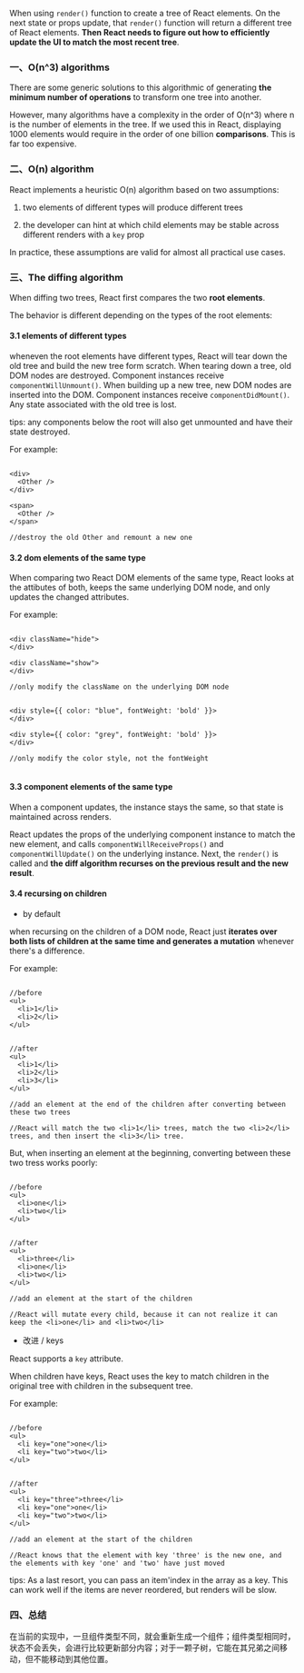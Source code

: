 
When using `render()` function to create a tree of React elements. On the next state or props update, that `render()` function will return a different tree of React elements. **Then React needs to figure out how to efficiently update the UI to match the most recent tree**.

### 一、O(n^3) algorithms

There are some generic solutions to this algorithmic of generating **the minimum number of operations** to transform one tree into another.

However, many algorithms have a complexity in the order of O(n^3) where n is the number of elements in the tree. If we used this in React, displaying 1000 elements would require in the order of one billion **comparisons**. This is far too expensive.


### 二、O(n) algorithm

React implements a heuristic O(n) algorithm based on two assumptions:

1. two elements of different types will produce different trees

2. the developer can hint at which child elements may be stable across different renders with a `key` prop

In practice, these assumptions are valid for almost all practical use cases.


### 三、The diffing algorithm

When diffing two trees, React first compares the two **root elements**. 

The behavior is different depending on the types of the root elements: 

#### 3.1 elements of different types

wheneven the root elements have different types, React will tear down the old tree and build the new tree form scratch. When tearing down a tree, old DOM nodes are destroyed. Component instances receive `componentWillUnmount()`. When building up a new tree, new DOM nodes are inserted into the DOM. Component instances receive `componentDidMount()`. Any state associated with the old tree is lost.

tips: any components below the root will also get unmounted and have their state destroyed.

For example:

```

<div>
  <Other />
</div>

<span>
  <Other />
</span>

//destroy the old Other and remount a new one

```



#### 3.2 dom elements of the same type

When comparing two React DOM elements of the same type, React looks at the attibutes of both, keeps the same underlying DOM node, and only updates the changed attributes.

For example:

```

<div className="hide">
</div>

<div className="show">
</div>

//only modify the className on the underlying DOM node


<div style={{ color: "blue", fontWeight: 'bold' }}>
</div>

<div style={{ color: "grey", fontWeight: 'bold' }}>
</div>

//only modify the color style, not the fontWeight


```

#### 3.3 component elements of the same type

When a component updates, the instance stays the same, so that state is maintained across renders.

React updates the props of the underlying component instance to match the new element, and calls `componentWillReceiveProps()` and `componentWillUpdate()` on the underlying instance. Next, the `render()` is called and **the diff algorithm recurses on the previous result and the new result**.


#### 3.4 recursing on children

- by default

when recursing on the children of a DOM node, React just **iterates over both lists of children at the same time and generates a mutation** whenever there's a difference.

For example:

```

//before
<ul>
  <li>1</li>
  <li>2</li>
</ul>


//after
<ul>
  <li>1</li>
  <li>2</li>
  <li>3</li>  
</ul>

//add an element at the end of the children after converting between these two trees

//React will match the two <li>1</li> trees, match the two <li>2</li> trees, and then insert the <li>3</li> tree.

```

But, when inserting an element at the  beginning, converting between these two tress works poorly:

```

//before
<ul>
  <li>one</li>
  <li>two</li>
</ul>


//after
<ul>
  <li>three</li>
  <li>one</li>
  <li>two</li>  
</ul>

//add an element at the start of the children

//React will mutate every child, because it can not realize it can keep the <li>one</li> and <li>two</li>

```

- 改进 / keys

React supports a `key` attribute.

When children have keys, React uses the key to match children in the original tree with children in the subsequent tree.

For example:

```

//before
<ul>
  <li key="one">one</li>
  <li key="two">two</li>
</ul>


//after
<ul>
  <li key="three">three</li>
  <li key="one">one</li>
  <li key="two">two</li>  
</ul>

//add an element at the start of the children

//React knows that the element with key 'three' is the new one, and the elements with key 'one' and 'two' have just moved

```

tips: As a last resort, you can pass an item'index in the array as a key. This can work well if the items are never reordered, but renders will be slow.


### 四、总结

在当前的实现中，一旦组件类型不同，就会重新生成一个组件；组件类型相同时，状态不会丢失，会进行比较更新部分内容；对于一颗子树，它能在其兄弟之间移动，但不能移动到其他位置。





